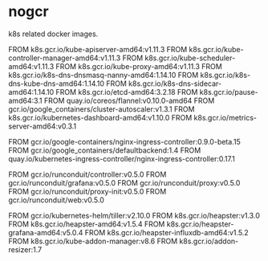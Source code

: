 # nogcr

k8s related docker images.

FROM k8s.gcr.io/kube-apiserver-amd64:v1.11.3
FROM k8s.gcr.io/kube-controller-manager-amd64:v1.11.3
FROM k8s.gcr.io/kube-scheduler-amd64:v1.11.3
FROM k8s.gcr.io/kube-proxy-amd64:v1.11.3
FROM k8s.gcr.io/k8s-dns-dnsmasq-nanny-amd64:1.14.10
FROM k8s.gcr.io/k8s-dns-kube-dns-amd64:1.14.10
FROM k8s.gcr.io/k8s-dns-sidecar-amd64:1.14.10
FROM k8s.gcr.io/etcd-amd64:3.2.18
FROM k8s.gcr.io/pause-amd64:3.1
FROM quay.io/coreos/flannel:v0.10.0-amd64
FROM gcr.io/google_containers/cluster-autoscaler:v1.3.1
FROM k8s.gcr.io/kubernetes-dashboard-amd64:v1.10.0
FROM k8s.gcr.io/metrics-server-amd64:v0.3.1

FROM gcr.io/google-containers/nginx-ingress-controller:0.9.0-beta.15
FROM gcr.io/google_containers/defaultbackend:1.4
FROM quay.io/kubernetes-ingress-controller/nginx-ingress-controller:0.17.1

FROM gcr.io/runconduit/controller:v0.5.0
FROM gcr.io/runconduit/grafana:v0.5.0
FROM gcr.io/runconduit/proxy:v0.5.0
FROM gcr.io/runconduit/proxy-init:v0.5.0
FROM gcr.io/runconduit/web:v0.5.0

FROM gcr.io/kubernetes-helm/tiller:v2.10.0
FROM k8s.gcr.io/heapster:v1.3.0
FROM k8s.gcr.io/heapster-amd64:v1.5.4
FROM k8s.gcr.io/heapster-grafana-amd64:v5.0.4
FROM k8s.gcr.io/heapster-influxdb-amd64:v1.5.2
FROM k8s.gcr.io/kube-addon-manager:v8.6
FROM k8s.gcr.io/addon-resizer:1.7

